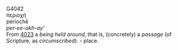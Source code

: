 <body>
  <p>G4042<br>  περιοχή  <br> periochē  <br><i>per-ee-okh-ay‘ </i><br>From <a href="g4023.htm">4023</a>  a <i>being</i> <i>held</i> <i>around</i>, that is, (concretely) a <i>passage</i> (of Scripture, as <i>circumscribed</i>): - place.<br></p>
 </body>